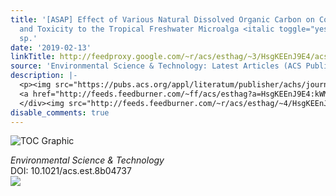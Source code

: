 ```yaml
---
title: '[ASAP] Effect of Various Natural Dissolved Organic Carbon on Copper Lability
  and Toxicity to the Tropical Freshwater Microalga <italic toggle="yes">Chlorella</italic>
  sp.'
date: '2019-02-13'
linkTitle: http://feedproxy.google.com/~r/acs/esthag/~3/HsgKEEnJ9E4/acs.est.8b04737
source: 'Environmental Science & Technology: Latest Articles (ACS Publications)'
description: |-
  <p><img src="https://pubs.acs.org/appl/literatum/publisher/achs/journals/content/esthag/0/esthag.ahead-of-print/acs.est.8b04737/20190212/images/medium/es-2018-04737t_0008.gif" alt="TOC Graphic"/></p><div><cite>Environmental Science & Technology</cite></div><div>DOI: 10.1021/acs.est.8b04737</div><div class="feedflare">
  <a href="http://feeds.feedburner.com/~ff/acs/esthag?a=HsgKEEnJ9E4:kWM0Bj9Ue3Q:yIl2AUoC8zA"><img src="http://feeds.feedburner.com/~ff/acs/esthag?d=yIl2AUoC8zA" border="0"></img></a>
  </div><img src="http://feeds.feedburner.com/~r/acs/esthag/~4/HsgKEEnJ9E4" height="1" width="1" ...
disable_comments: true
---
```

<p><img src="https://pubs.acs.org/appl/literatum/publisher/achs/journals/content/esthag/0/esthag.ahead-of-print/acs.est.8b04737/20190212/images/medium/es-2018-04737t_0008.gif" alt="TOC Graphic"/></p><div><cite>Environmental Science & Technology</cite></div><div>DOI: 10.1021/acs.est.8b04737</div><div class="feedflare">
<a href="http://feeds.feedburner.com/~ff/acs/esthag?a=HsgKEEnJ9E4:kWM0Bj9Ue3Q:yIl2AUoC8zA"><img src="http://feeds.feedburner.com/~ff/acs/esthag?d=yIl2AUoC8zA" border="0"></img></a>
</div><img src="http://feeds.feedburner.com/~r/acs/esthag/~4/HsgKEEnJ9E4" height="1" width="1" ...